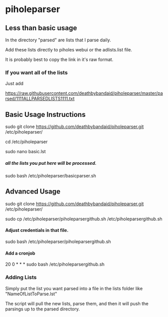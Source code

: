 # piholeparser

## Less than basic usage

In the directory "parsed" are lists that I parse daily.

Add these lists directly to piholes webui or the adlists.list file.

It is probably best to copy the link in it's raw format.

### If you want all of the lists

Just add
 
https://raw.githubusercontent.com/deathbybandaid/piholeparser/master/parsed/1111ALLPARSEDLISTS1111.txt

## Basic Usage Instructions

sudo git clone https://github.com/deathbybandaid/piholeparser.git /etc/piholeparser/

cd /etc/piholeparser

sudo nano basic.lst 

##### all the lists you put here will be processed.

sudo bash /etc/piholeparser/basicparser.sh

## Advanced Usage

sudo git clone https://github.com/deathbybandaid/piholeparser.git /etc/piholeparser/

sudo cp /etc/piholeparser/piholeparsergithub.sh /etc/piholeparsergithub.sh

#### Adjust credentials in that file.

sudo bash /etc/piholeparser/piholeparsergithub.sh

#### Add a cronjob

20 0 * * * sudo bash /etc/piholeparsergithub.sh

### Adding Lists

Simply put the list you want parsed into a file in the lists folder like "NameOfListToParse.lst"

The script will pull the new lists, parse them, and then it will push the parsings up to the parsed directory.
